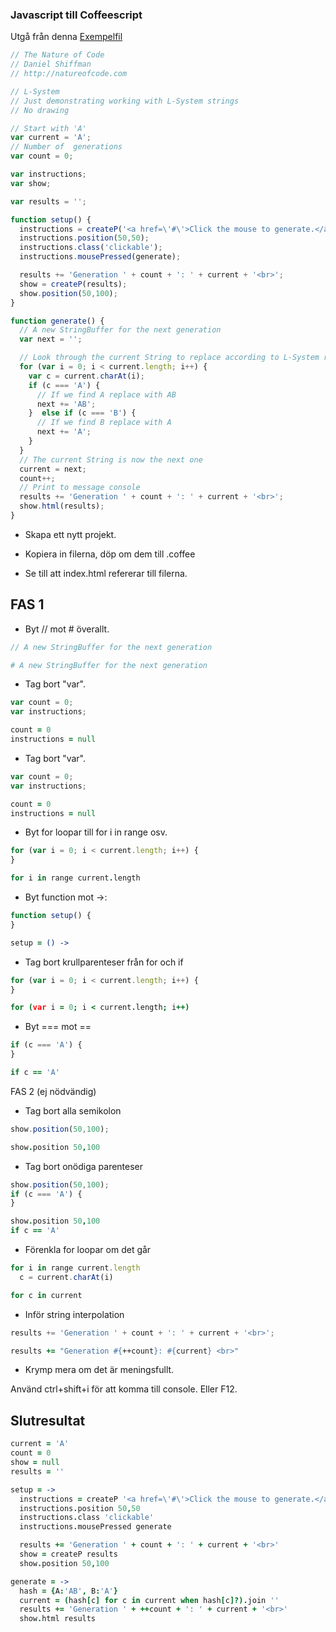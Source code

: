 ### Javascript till Coffeescript

Utgå från denna [Exempelfil](https://raw.githubusercontent.com/shiffman/The-Nature-of-Code-Examples-p5.js/master/chp08_fractals/NOC_8_08_SimpleLSystem/sketch.js)

```javascript
// The Nature of Code
// Daniel Shiffman
// http://natureofcode.com

// L-System
// Just demonstrating working with L-System strings
// No drawing

// Start with 'A'
var current = 'A';
// Number of  generations
var count = 0;

var instructions;
var show;

var results = '';

function setup() {
  instructions = createP('<a href=\'#\'>Click the mouse to generate.</a>');
  instructions.position(50,50);
  instructions.class('clickable');
  instructions.mousePressed(generate);

  results += 'Generation ' + count + ': ' + current + '<br>';
  show = createP(results);
  show.position(50,100);
}

function generate() {
  // A new StringBuffer for the next generation
  var next = '';

  // Look through the current String to replace according to L-System rules
  for (var i = 0; i < current.length; i++) {
    var c = current.charAt(i);
    if (c === 'A') {
      // If we find A replace with AB
      next += 'AB';
    }  else if (c === 'B') {
      // If we find B replace with A
      next += 'A';
    }
  }
  // The current String is now the next one
  current = next;
  count++;
  // Print to message console
  results += 'Generation ' + count + ': ' + current + '<br>';
  show.html(results);
}
```

* Skapa ett nytt projekt.

* Kopiera in filerna, döp om dem till .coffee

* Se till att index.html refererar till filerna.

## FAS 1

* Byt // mot # överallt.
```javascript
// A new StringBuffer for the next generation
```
```coffeescript
# A new StringBuffer for the next generation
```

* Tag bort "var".
```javascript
var count = 0;
var instructions;
```
```coffeescript
count = 0
instructions = null
```

* Tag bort "var".
```javascript
var count = 0;
var instructions;
```
```coffeescript
count = 0
instructions = null
```

* Byt for loopar till for i in range osv.

```javascript
for (var i = 0; i < current.length; i++) {
}
```
```coffeescript
for i in range current.length
```
* Byt function mot ->:

```javascript
function setup() {
}
```
```coffeescript
setup = () ->
```

* Tag bort krullparenteser från for och if
```javascript
for (var i = 0; i < current.length; i++) {
}
```
```coffeescript
for (var i = 0; i < current.length; i++)
```

* Byt === mot ==
```javascript
if (c === 'A') {
}
```
```coffeescript
if c == 'A'
```

FAS 2 (ej nödvändig)

* Tag bort alla semikolon
```javascript
show.position(50,100);
```
```coffeescript
show.position 50,100
```

* Tag bort onödiga parenteser
```javascript
show.position(50,100);
if (c === 'A') {
}
```
```coffeescript
show.position 50,100
if c == 'A'
```

* Förenkla for loopar om det går

```javascript
for i in range current.length
  c = current.charAt(i)
```
```coffeescript
for c in current
```

* Inför string interpolation
```javascript
results += 'Generation ' + count + ': ' + current + '<br>';
 ```
```coffeescript
results += "Generation #{++count}: #{current} <br>"
```

* Krymp mera om det är meningsfullt.

Använd ctrl+shift+i för att komma till console. Eller F12.

## Slutresultat

```coffeescript
current = 'A'
count = 0
show = null
results = ''

setup = ->
  instructions = createP '<a href=\'#\'>Click the mouse to generate.</a>'
  instructions.position 50,50
  instructions.class 'clickable'
  instructions.mousePressed generate

  results += 'Generation ' + count + ': ' + current + '<br>'
  show = createP results
  show.position 50,100

generate = ->
  hash = {A:'AB', B:'A'}
  current = (hash[c] for c in current when hash[c]?).join ''
  results += 'Generation ' + ++count + ': ' + current + '<br>'
  show.html results
```